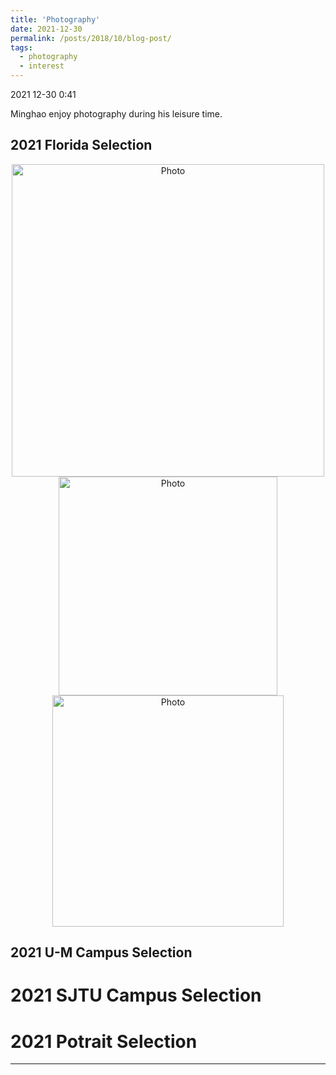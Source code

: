 ```yaml
---
title: 'Photography'
date: 2021-12-30
permalink: /posts/2018/10/blog-post/
tags:
  - photography
  - interest
---
```

2021 12-30 0:41

Minghao enjoy photography during his leisure time. 

2021 Florida Selection
---
<p align="center">
  <img src="https://goatman1.github.io/images/cavs.png?raw=true" alt="Photo" style="width: 500px;"/> 
  <img src="https://goatman1.github.io/images/probability.png?raw=true" alt="Photo" style="width: 350px;"/> 
  <img src="https://goatman1.github.io/images/Testing.png?raw=true" alt="Photo" style="width: 370px;"/> 
</p>

2021 U-M Campus Selection
---

2021 SJTU Campus Selection
====

2021 Potrait Selection
======
------
